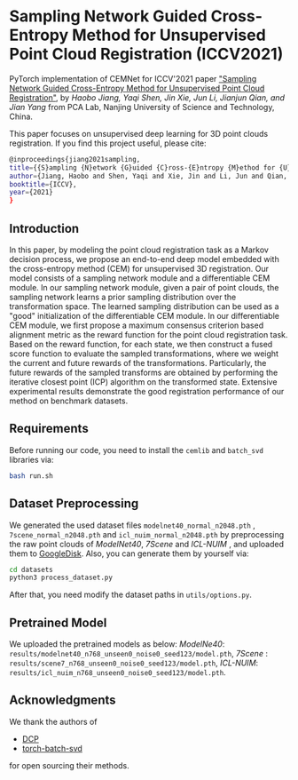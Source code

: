 # Sampling Network Guided Cross-Entropy Method for Unsupervised Point Cloud Registration (ICCV2021)

PyTorch implementation of CEMNet for ICCV'2021 paper ["Sampling Network Guided Cross-Entropy Method for Unsupervised Point Cloud Registration"](https://openaccess.thecvf.com/content/ICCV2021/papers/Jiang_Sampling_Network_Guided_Cross-Entropy_Method_for_Unsupervised_Point_Cloud_Registration_ICCV_2021_paper.pdf), by *Haobo Jiang, Yaqi Shen,  Jin Xie, Jun Li, Jianjun Qian, and Jian Yang* from PCA Lab, Nanjing University of Science and Technology, China. 

This paper focuses on unsupervised deep learning for 3D point clouds registration. If you find this project useful, please cite:

```bash
@inproceedings{jiang2021sampling,
title={{S}ampling {N}etwork {G}uided {C}ross-{E}ntropy {M}ethod for {U}nsupervised {P}oint {C}loud {R}egistration},
author={Jiang, Haobo and Shen, Yaqi and Xie, Jin and Li, Jun and Qian, Jianjun and Yang, Jian},
booktitle={ICCV},
year={2021}
}
```

## Introduction

In this paper, by modeling the point cloud registration task as a Markov decision process, we propose an end-to-end deep model embedded with the cross-entropy method (CEM) for unsupervised 3D registration.
Our model consists of a sampling network  module and a differentiable CEM module. In our sampling network module, given a pair of point clouds, the sampling network learns a prior sampling distribution over the transformation space. The learned sampling distribution can be used as a "good" initialization of the differentiable CEM module. In our differentiable CEM module, we first propose a maximum consensus criterion based alignment metric as the reward function for the point cloud registration task. Based on the reward function, for each state, we then construct a fused score function to evaluate the sampled transformations, where we weight the current and future rewards of the transformations. Particularly, the future rewards of the sampled transforms are obtained by performing the iterative closest point (ICP) algorithm  on the transformed state. Extensive experimental results demonstrate the good registration performance of our method on benchmark datasets. 

## Requirements

Before running our code, you need to install the `cemlib` and `batch_svd` libraries via:

```bash
bash run.sh
```

## Dataset Preprocessing

We generated the used dataset files `modelnet40_normal_n2048.pth` , `7scene_normal_n2048.pth` and `icl_nuim_normal_n2048.pth` by preprocessing the raw point clouds of *ModelNet40*, *7Scene* and *ICL-NUIM* , and uploaded them to [GoogleDisk](https://drive.google.com/drive/folders/1e3jsSMQCO3BvDBZmEhAg_ArW2z1yjr-_?usp=sharing). Also, you can generate them by yourself via:

```bash
cd datasets
python3 process_dataset.py
```

After that, you need modify the dataset paths in `utils/options.py`. 

## Pretrained Model

We uploaded the pretrained models as below: 
*ModelNe40*: `results/modelnet40_n768_unseen0_noise0_seed123/model.pth`,
*7Scene* : `results/scene7_n768_unseen0_noise0_seed123/model.pth`, 
*ICL-NUIM*: `results/icl_nuim_n768_unseen0_noise0_seed123/model.pth`.

## Acknowledgments
We thank the authors of 
- [DCP](https://github.com/WangYueFt/dcp)
- [torch-batch-svd](https://github.com/KinglittleQ/torch-batch-svd)

for open sourcing their methods.
